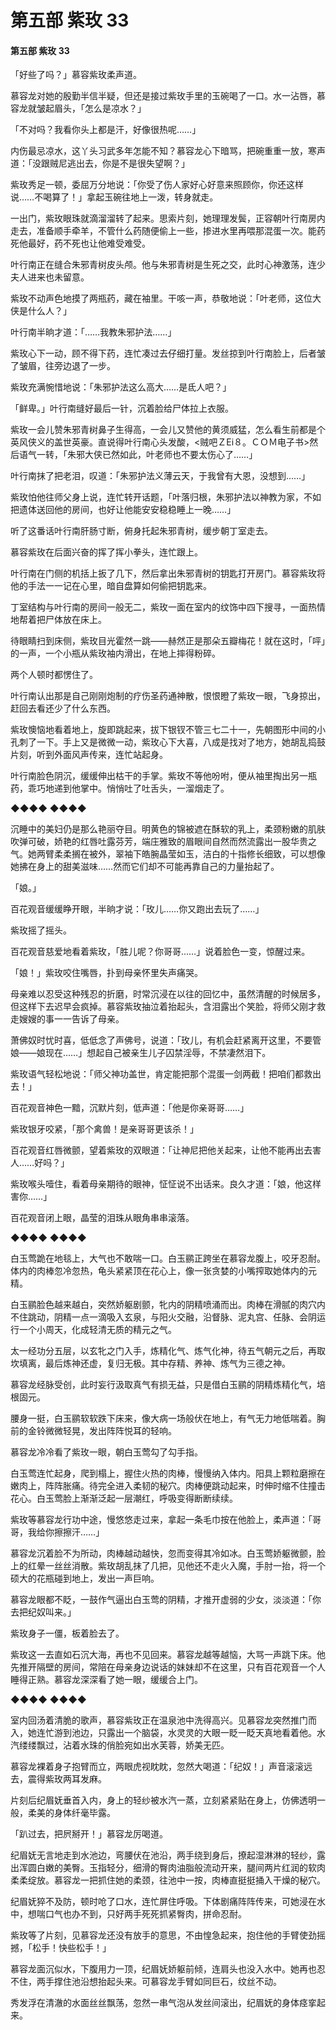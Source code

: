 # 第五部 紫玫 33

#### 第五部 紫玫 33

「好些了吗？」慕容紫玫柔声道。

慕容龙对她的殷勤半信半疑，但还是接过紫玫手里的玉碗喝了一口。水一沾唇，慕容龙就皱起眉头，「怎么是凉水？」

「不对吗？我看你头上都是汗，好像很热呢……」

内伤最忌凉水，这丫头习武多年怎能不知？慕容龙心下暗骂，把碗重重一放，寒声道：「没跟贼尼逃出去，你是不是很失望啊？」

紫玫秀足一顿，委屈万分地说：「你受了伤人家好心好意来照顾你，你还这样说……不喝算了！」拿起玉碗往地上一泼，转身就走。

一出门，紫玫眼珠就滴溜溜转了起来。思索片刻，她理理发鬓，正容朝叶行南房内走去，准备顺手牵羊，不管什么药随便偷上一些，掺进水里再喂那混蛋一次。能药死他最好，药不死也让他难受难受。

叶行南正在缝合朱邪青树皮头颅。他与朱邪青树是生死之交，此时心神激荡，连少夫人进来也未留意。

紫玫不动声色地摸了两瓶药，藏在袖里。干咳一声，恭敬地说：「叶老师，这位大侠是什么人？」

叶行南半晌才道：「……我教朱邪护法……」

紫玫心下一动，顾不得下药，连忙凑过去仔细打量。发丝掠到叶行南脸上，后者皱了皱眉，往旁边退了一步。

紫玫充满惋惜地说：「朱邪护法这么高大……是氐人吧？」

「鲜卑。」叶行南缝好最后一针，沉着脸给尸体拉上衣服。

紫玫一会儿赞朱邪青树鼻子生得高，一会儿又赞他的黄须威猛，怎么看生前都是个英风侠义的盖世英豪。直说得叶行南心头发酸，&lt;贼吧ＺEi８。ＣＯＭ电子书&gt;然后语气一转，「朱邪大侠已然如此，叶老师也不要太伤心了……」

叶行南抹了把老泪，叹道：「朱邪护法义薄云天，于我曾有大恩，没想到……」

紫玫怕他往师父身上说，连忙转开话题，「叶落归根，朱邪护法以神教为家，不如把遗体送回他的房间，也好让他能安安稳稳睡上一晚……」

听了这番话叶行南肝肠寸断，俯身托起朱邪青树，缓步朝丁室走去。

慕容紫玫在后面兴奋的挥了挥小拳头，连忙跟上。

叶行南在门侧的机括上扳了几下，然后拿出朱邪青树的钥匙打开房门。慕容紫玫将他的手法一一记在心里，暗自盘算如何偷把钥匙来。

丁室结构与叶行南的房间一般无二，紫玫一面在室内的纹饰中四下搜寻，一面热情地帮着把尸体放在床上。

待眼睛扫到床侧，紫玫目光霍然一跳——赫然正是那朵五瓣梅花！就在这时，「呯」的一声，一个小瓶从紫玫袖内滑出，在地上摔得粉碎。

两个人顿时都愣住了。

叶行南认出那是自己刚刚炮制的疗伤圣药通神散，恨恨瞪了紫玫一眼，飞身掠出，赶回去看还少了什么东西。

紫玫懊恼地看着地上，旋即跳起来，拔下银钗不管三七二十一，先朝图形中间的小孔刺了一下。手上又是微微一动，紫玫心下大喜，八成是找对了地方，她胡乱捣鼓片刻，听到外面风声传来，连忙站起身。

叶行南脸色阴沉，缓缓伸出枯干的手掌。紫玫不等他吩咐，便从袖里掏出另一瓶药，乖巧地递到他掌中。悄悄吐了吐舌头，一溜烟走了。

◆◆◆◆ ◆◆◆◆

沉睡中的美妇仍是那么艳丽夺目。明黄色的锦被遮在酥软的乳上，柔颈粉嫩的肌肤吹弹可破，娇艳的红唇吐露芬芳，端庄雅致的眉眼间自然而然流露出一股华贵之气。她两臂柔柔搁在被外，翠袖下皓腕晶莹如玉，洁白的十指修长细致，可以想像她拂在身上的甜美滋味……然而它们却不可能再靠自己的力量抬起了。

「娘。」

百花观音缓缓睁开眼，半晌才说：「玫儿……你又跑出去玩了……」

紫玫摇了摇头。

百花观音慈爱地看着紫玫，「胜儿呢？你哥哥……」说着脸色一变，惊醒过来。

「娘！」紫玫咬住嘴唇，扑到母亲怀里失声痛哭。

母亲难以忍受这种残忍的折磨，时常沉浸在以往的回忆中，虽然清醒的时候居多，但这样下去迟早会疯掉。慕容紫玫抽泣着抬起头，含泪露出个笑脸，将师父刚才救走嫂嫂的事一一告诉了母亲。

萧佛奴时忧时喜，低低念了声佛号，说道：「玫儿，有机会赶紧离开这里，不要管娘——娘现在……」想起自己被亲生儿子囚禁淫辱，不禁凄然泪下。

紫玫语气轻松地说：「师父神功盖世，肯定能把那个混蛋一剑两截！把咱们都救出去！」

百花观音神色一黯，沉默片刻，低声道：「他是你亲哥哥……」

紫玫银牙咬紧，「那个禽兽！是亲哥哥更该杀！」

百花观音红唇微颤，望着紫玫的双眼道：「让神尼把他关起来，让他不能再出去害人……好吗？」

紫玫喉头噎住，看着母亲期待的眼神，怔怔说不出话来。良久才道：「娘，他这样害你……」

百花观音闭上眼，晶莹的泪珠从眼角串串滚落。

◆◆◆◆ ◆◆◆◆

白玉莺跪在地毯上，大气也不敢喘一口。白玉鹂正跨坐在慕容龙腹上，咬牙忍耐。体内的肉棒忽冷忽热，龟头紧紧顶在花心上，像一张贪婪的小嘴搾取她体内的元精。

白玉鹂脸色越来越白，突然娇躯剧颤，牝内的阴精喷涌而出。肉棒在滑腻的肉穴内不住跳动，阴精一点一滴吸入玄泉，与阳火交融，沿督脉、泥丸宫、任脉、会阴运行一个小周天，化成轻清无质的精元之气。

太一经功分五层，以玄牝之门入手，炼精化气、炼气化神，待五气朝元之后，再取坎填离，最后炼神还虚，复归无极。其中存精、养神、炼气为三德之神。

慕容龙经脉受创，此时妄行汲取真气有损无益，只是借白玉鹂的阴精炼精化气，培根固元。

腰身一挺，白玉鹂软软跌下床来，像大病一场般伏在地上，有气无力地低喘着。胸前的金铃微微轻晃，发出阵阵悦耳的轻响。

慕容龙冷冷看了紫玫一眼，朝白玉莺勾了勾手指。

白玉莺连忙起身，爬到榻上，握住火热的肉棒，慢慢纳入体内。阳具上颗粒磨擦在嫩肉上，阵阵胀痛。待完全进入柔韧的秘穴。肉棒便跳动起来，时伸时缩不住撞击花心。白玉莺脸上渐渐泛起一层潮红，呼吸变得断断续续。

紫玫等慕容龙行功中途，慢悠悠走过来，拿起一条毛巾按在他脸上，柔声道：「哥哥，我给你擦擦汗……」

慕容龙沉着脸不为所动，肉棒越动越快，忽而变得其冷如冰。白玉莺娇躯微颤，脸上的红晕一丝丝消散。紫玫胡乱抹了几把，见他还不走火入魔，手肘一抬，将一个硕大的花瓶碰到地上，发出一声巨响。

慕容龙眼都不眨，一鼓作气逼出白玉莺的阴精，才推开虚弱的少女，淡淡道：「你去把纪奴叫来。」

紫玫身子一僵，板着脸去了。

紫玫这一去直如石沉大海，再也不见回来。慕容龙越等越恼，大骂一声跳下床。他先推开隔壁的房间，常陪在母亲身边说话的妹妹却不在这里，只有百花观音一个人睡得正熟。慕容龙深深看了她一眼，缓缓合上门。

◆◆◆◆ ◆◆◆◆

室内回汤着清脆的歌声，慕容紫玫正在温泉池中洗得高兴。见慕容龙突然推门而入，她连忙游到池边，只露出一个脑袋，水灵灵的大眼一眨一眨天真地看着他。水汽缕缕飘过，沾着水珠的俏脸宛如出水芙蓉，娇美无匹。

慕容龙裸着身子抱臂而立，两眼虎视眈眈，忽然大喝道：「纪奴！」声音滚滚远去，震得紫玫两耳发麻。

片刻后纪眉妩垂首入内，身上的轻纱被水汽一蒸，立刻紧紧贴在身上，仿佛透明一般，柔美的身体纤毫毕露。

「趴过去，把屄掰开！」慕容龙厉喝道。

纪眉妩无言地走到水池边，弯腰伏在池沿，两手绕到身后，撩起湿淋淋的轻纱，露出浑圆白嫩的美臀。玉指轻分，细滑的臀肉油脂般流动开来，腿间两片红润的软肉柔柔绽放。慕容龙一把抓住她的柔颈，往池中一按，肉棒直挺挺捅入干燥的秘穴。

纪眉妩猝不及防，顿时呛了口水，连忙屏住呼吸。下体剧痛阵阵传来，可她浸在水中，想喘口气也办不到，只好两手死死抓紧臀肉，拼命忍耐。

紫玫等了片刻，见慕容龙还没有放手的意思，不由惶急起来，抱住他的手臂使劲摇撼，「松手！快些松手！」

慕容龙面沉似水，下腹用力一顶，纪眉妩娇躯前倾，连肩头也没入水中。她再也忍不住，两手撑住池沿想抬起头来。可慕容龙手臂如同巨石，纹丝不动。

秀发浮在清澈的水面丝丝飘荡，忽然一串气泡从发丝间滚出，纪眉妩的身体痉挛起来。

